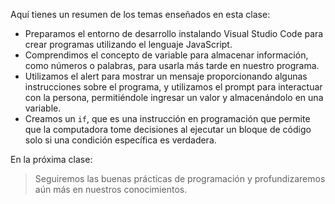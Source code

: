 Aquí tienes un resumen de los temas enseñados en esta clase:

- Preparamos el entorno de desarrollo instalando Visual Studio Code para crear programas utilizando el lenguaje JavaScript.
- Comprendimos el concepto de variable para almacenar información, como números o palabras, para usarla más tarde en nuestro programa.
- Utilizamos el alert para mostrar un mensaje proporcionando algunas instrucciones sobre el programa, y utilizamos el prompt para interactuar con la persona, permitiéndole ingresar un valor y almacenándolo en una variable.
- Creamos un `if`, que es una instrucción en programación que permite que la computadora tome decisiones al ejecutar un bloque de código solo si una condición específica es verdadera.

En la próxima clase:

> Seguiremos las buenas prácticas de programación y profundizaremos aún más en nuestros conocimientos.